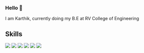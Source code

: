 ### Hello 👋
I am Karthik, currently doing my B.E at RV College of Engineering

## Skills
![](https://img.shields.io/badge/Python-14354C?style=for-the-badge&logo=python&logoColor=white) ![]( 	https://img.shields.io/badge/C-00599C?style=for-the-badge&logo=c&logoColor=white) ![]( 	https://img.shields.io/badge/Java-ED8B00?style=for-the-badge&logo=java&logoColor=white) ![]( 	https://img.shields.io/badge/Flutter-02569B?style=for-the-badge&logo=flutter&logoColor=white) ![](https://img.shields.io/badge/MySQL-00000F?style=for-the-badge&logo=mysql&logoColor=white) ![](https://img.shields.io/badge/C%2B%2B-00599C?style=for-the-badge&logo=c%2B%2B&logoColor=white)
